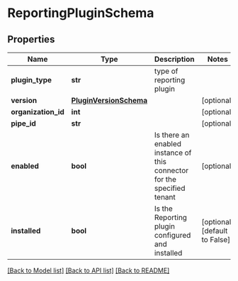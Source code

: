 # ReportingPluginSchema

## Properties
Name | Type | Description | Notes
------------ | ------------- | ------------- | -------------
**plugin_type** | **str** | type of reporting plugin | 
**version** | [**PluginVersionSchema**](PluginVersionSchema.md) |  | [optional] 
**organization_id** | **int** |  | [optional] 
**pipe_id** | **str** |  | [optional] 
**enabled** | **bool** | Is there an enabled instance of this connector for the specified tenant | [optional] 
**installed** | **bool** | Is the Reporting plugin configured and installed | [optional] [default to False]

[[Back to Model list]](../README.md#documentation-for-models) [[Back to API list]](../README.md#documentation-for-api-endpoints) [[Back to README]](../README.md)

